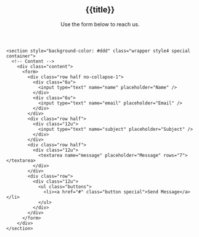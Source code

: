 <article id="contact">
  <header class="special container">
    <span class="icon fa-envelope"></span>
    <h2>{{title}}</h2>
    <p>Use the form below to reach us.</p>
  </header>

  <!-- One -->
    <section style="background-color: #ddd" class="wrapper style4 special container">
      <!-- Content -->
        <div class="content">
          <form>
            <div class="row half no-collapse-1">
              <div class="6u">
                <input type="text" name="name" placeholder="Name" />
              </div>
              <div class="6u">
                <input type="text" name="email" placeholder="Email" />
              </div>
            </div>
            <div class="row half">
              <div class="12u">
                <input type="text" name="subject" placeholder="Subject" />
              </div>
            </div>
            <div class="row half">
              <div class="12u">
                <textarea name="message" placeholder="Message" rows="7"></textarea>
              </div>
            </div>
            <div class="row">
              <div class="12u">
                <ul class="buttons">
                  <li><a href="#" class="button special">Send Message</a></li>
                </ul>
              </div>
            </div>
          </form>
        </div>
    </section>
</article>
